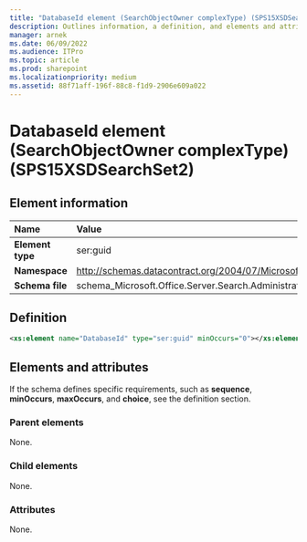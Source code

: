 ```yaml
---
title: "DatabaseId element (SearchObjectOwner complexType) (SPS15XSDSearchSet2)"
description: Outlines information, a definition, and elements and attributes for the DatabaseId element in Sharepoint.
manager: arnek
ms.date: 06/09/2022
ms.audience: ITPro
ms.topic: article
ms.prod: sharepoint
ms.localizationpriority: medium
ms.assetid: 88f71aff-196f-88c8-f1d9-2906e609a022
---
```


# DatabaseId element (SearchObjectOwner complexType) (SPS15XSDSearchSet2)

 
  
## Element information
|Name|Value|
|:-----|:-----|
|**Element type**  |ser:guid  |
|**Namespace**  |http://schemas.datacontract.org/2004/07/Microsoft.Office.Server.Search.Administration  |
|**Schema file** |schema_Microsoft.Office.Server.Search.Administration.xsd   |

   
## Definition

```XML
<xs:element name="DatabaseId" type="ser:guid" minOccurs="0"></xs:element>

```

## Elements and attributes

If the schema defines specific requirements, such as **sequence**, **minOccurs**, **maxOccurs**, and **choice**, see the definition section. 
  
### Parent elements

None.
  
### Child elements

None.
  
### Attributes

None.
  

